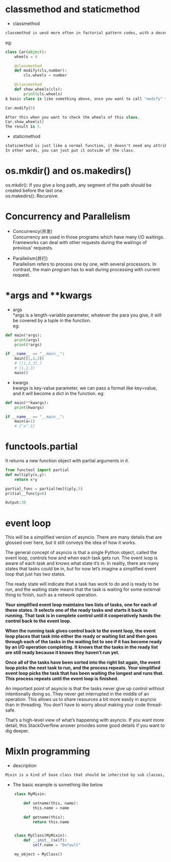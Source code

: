 # classmethod and staticmethod

+ classmethod
```markdown
classmethod is uesd more often in factorial pattern codes, with a decorator "@classmethod" above the function you defined you can call this function without creating an instance. The most important thing is that classmethod can modify the state of a class,  
```
eg:
```python
class Car(object):
    wheels = 4

    @classmethod
    def modify(cls,number):
        cls.wheels = number

    @classmethod
    def show_wheels(cls):
        print(cls.wheels)
A basic class is like something above, once you want to call "modify" function, you do like

Car.modify(5)

After this when you want to check the wheels of this class.
Car.show_wheels()
The result is 5.
```

+ staticmethod 
```markdown
staticmethod is just like a normal function, it doesn't need any attribute of the class or the instance.
In other words, you can just put it outside of the class.
```

# os.mkdir() and os.makedirs()
os.mkdir(): If you give a long path, any segment of the path should be created before the last one.   
os.makedirs(): Recursive.

# Concurrency and Parallelism
+ Concurrency(并发)  
Concurrency are used in those programs which have many I/O waitings. Frameworks can deal with other requests during the waitings of previous' requests.

+ Parallelism(并行)    
Parallelism refers to process one by one, with several processors. In contrast, the main program has to wait during processing with current request.

# *args and **kwargs
+ args  
*args is a length-variable parameter, whatever the para you give, it will be covered by a tuple in the function.   
eg:
```python
def main(*args):
    print(args)
    print(*args)

if __name__ == "__main__":
    main([1,2,3])
    # ([1,2,3],)
    # [1,2,3]
    main()
```

+ kwargs    
kwargs is key-value parameter, we can pass a format like key=value, and it will become a dict in the function. 
eg:  
```python
def main(**kwargs):
    print(kwargs)

if __name__ == "__main__":
    main(a=1)
    # {"a":1}
```


# functools.partial
It returns a new function object with partial arguments in it.
```python
from functool import partial
def multiply(x,y):
    return x*y

partial_func = partial(multiply,5)
pritial__func(y=6)    

Output:30
```

# event loop

This will be a simplified version of asyncio. There are many details that are glossed over here, but it still conveys the idea of how it works.

The general concept of asyncio is that a single Python object, called the event loop, controls how and when each task gets run. The event loop is aware of each task and knows what state it’s in. In reality, there are many states that tasks could be in, but for now let’s imagine a simplified event loop that just has two states.

The ready state will indicate that a task has work to do and is ready to be run, and the waiting state means that the task is waiting for some external thing to finish, such as a network operation.

**Your simplified event loop maintains two lists of tasks, one for each of these states. It selects one of the ready tasks and starts it back to running. That task is in complete control until it cooperatively hands the control back to the event loop.**

**When the running task gives control back to the event loop, the event loop places that task into either the ready or waiting list and then goes through each of the tasks in the waiting list to see if it has become ready by an I/O operation completing. It knows that the tasks in the ready list are still ready because it knows they haven’t run yet.**

**Once all of the tasks have been sorted into the right list again, the event loop picks the next task to run, and the process repeats. Your simplified event loop picks the task that has been waiting the longest and runs that. This process repeats until the event loop is finished.**

An important point of asyncio is that the tasks never give up control without intentionally doing so. They never get interrupted in the middle of an operation. This allows us to share resources a bit more easily in asyncio than in threading. You don’t have to worry about making your code thread-safe.

That’s a high-level view of what’s happening with asyncio. If you want more detail, this StackOverflow answer provides some good details if you want to dig deeper.


# MixIn programming

+ description  
```markdown
Mixin is a kind of base class that should be inherited by sub classes, which will provide some extra methods for instances but don't create a instance. 
```
+ The basic example is something like below
```python
    class MyMixin:

        def setname(this, name):
            this.name = name

        def getname(this):
            return this.name


    class MyClass(MyMixin):
        def __init__(self):
            self.name = "Default"

    my_object = MyClass()
```